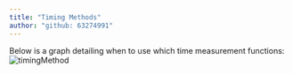 ```yaml
---
title: "Timing Methods"
author: "github: 63274991"
---
```


Below is a graph detailing when to use which time measurement functions:
![timingMethod](https://i.postimg.cc/zXqL241c/image.png)
